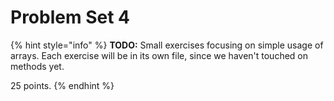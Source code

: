 # Problem Set 4

{% hint style="info" %}
**TODO:** Small exercises focusing on simple usage of arrays. Each exercise will be in its own file, since we haven't touched on methods yet.

25 points.
{% endhint %}

